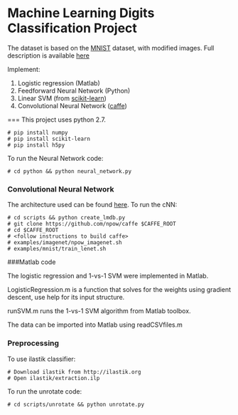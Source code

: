 Machine Learning Digits Classification Project
=====
The dataset is based on the [MNIST](http://yann.lecun.com/exdb/mnist/) dataset, with modified images. Full description is available [here](http://inclass.kaggle.com/c/difficult-digits)

Implement:  
1. Logistic regression  (Matlab)
2. Feedforward Neural Network  (Python) 
3. Linear SVM (from [scikit-learn](http://scikit-learn.org))   
4. Convolutional Neural Network ([caffe](https://github.com/npow/caffe))

===
This project uses python 2.7.

```
# pip install numpy
# pip install scikit-learn
# pip install h5py
```

To run the Neural Network code:
```
# cd python && python neural_network.py
```

### Convolutional Neural Network
The architecture used can be found [here](https://github.com/npow/caffe/blob/master/examples/mnist/lenet_train_test.prototxt). To run the cNN:
```
# cd scripts && python create_lmdb.py
# git clone https://github.com/npow/caffe $CAFFE_ROOT
# cd $CAFFE_ROOT
# <follow instructions to build caffe>
# examples/imagenet/npow_imagenet.sh
# examples/mnist/train_lenet.sh
```


###Matlab code

The logistic regression and 1-vs-1 SVM were implemented in Matlab.

LogisticRegression.m is a function that solves for the weights using gradient descent, use help for its input structure.

runSVM.m runs the 1-vs-1 SVM algorithm from Matlab toolbox.

The data can be imported into Matlab using readCSVfiles.m


### Preprocessing
To use ilastik classifier: 
```
# Download ilastik from http://ilastik.org
# Open ilastik/extraction.ilp
```

To run the unrotate code:
```
# cd scripts/unrotate && python unrotate.py
```
